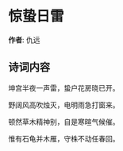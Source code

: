# 惊蛰日雷

**作者**: 仇远

## 诗词内容

坤宫半夜一声雷，蛰户花房晓已开。

野阔风高吹烛灭，电明雨急打窗来。

顿然草木精神别，自是寒暄气候催。

惟有石龟并木雁，守株不动任春回。

